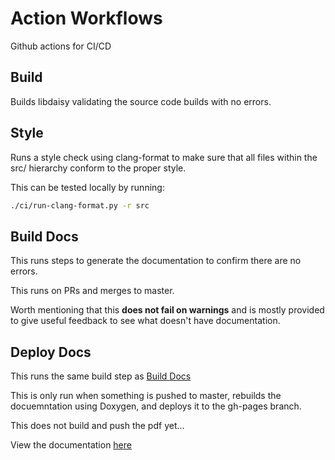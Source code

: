 # Action Workflows

Github actions for CI/CD

## Build

Builds libdaisy validating the source code builds with no errors.

## Style

Runs a style check using clang-format to make sure that all files within the src/ hierarchy conform to the proper style.

This can be tested locally by running:

```bash
./ci/run-clang-format.py -r src
```

## Build Docs

This runs steps to generate the documentation to confirm there are no errors.

This runs on PRs and merges to master.

Worth mentioning that this **does not fail on warnings** and is mostly provided to give useful feedback to see what doesn't have documentation.

## Deploy Docs

This runs the same build step as [Build Docs](#build-docs)

This is only run when something is pushed to master, rebuilds the docuemntation using Doxygen, and deploys it to the gh-pages branch.

This does not build and push the pdf yet...

View the documentation [here](https://electro-smith.github.io/libDaisy/index.html)